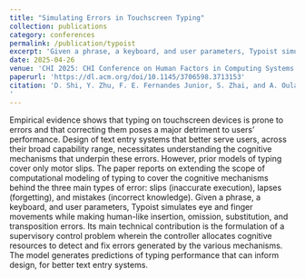 ```yaml
---
title: "Simulating Errors in Touchscreen Typing"
collection: publications
category: conferences
permalink: /publication/typoist
excerpt: 'Given a phrase, a keyboard, and user parameters, Typoist simulates eye and finger movements while making human-like insertion, omission, substitution, and transposition errors.'
date: 2025-04-26
venue: 'CHI 2025: CHI Conference on Human Factors in Computing Systems'
paperurl: 'https://dl.acm.org/doi/10.1145/3706598.3713153'
citation: 'D. Shi, Y. Zhu, F. E. Fernandes Junior, S. Zhai, and A. Oulasvirta, “Simulating Errors in Touchscreen Typing,” in Proceedings of the 2025 CHI Conference on Human Factors in Computing Systems, Yokohama Japan: ACM, Apr. 2025, pp. 1–13. doi: 10.1145/3706598.3713153.
'
---
```


Empirical evidence shows that typing on touchscreen devices is prone to errors and that correcting them poses a major detriment to users’ performance. Design of text entry systems that better serve users, across their broad capability range, necessitates understanding the cognitive mechanisms that underpin these errors. However, prior models of typing cover only motor slips. The paper reports on extending the scope of computational modeling of typing to cover the cognitive mechanisms behind the three main types of error: slips (inaccurate execution), lapses (forgetting), and mistakes (incorrect knowledge). Given a phrase, a keyboard, and user parameters, Typoist simulates eye and finger movements while making human-like insertion, omission, substitution, and transposition errors. Its main technical contribution is the formulation of a supervisory control problem wherein the controller allocates cognitive resources to detect and fix errors generated by the various mechanisms. The model generates predictions of typing performance that can inform design, for better text entry systems.
